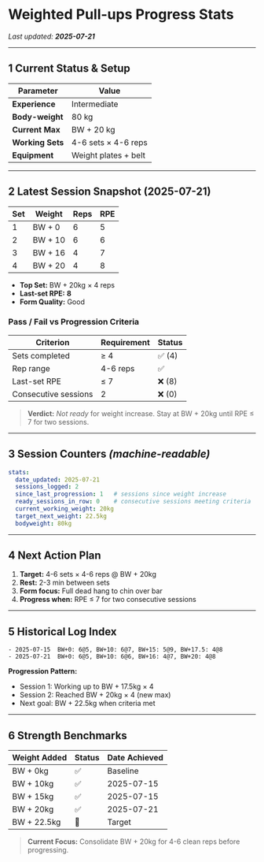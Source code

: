 # Weighted Pull-ups Progress Stats

*Last updated: **2025-07-21***

---

## 1 Current Status & Setup

| Parameter        | Value                                   |
| ---------------- | --------------------------------------- |
| **Experience**   | Intermediate                            |
| **Body-weight**  | 80 kg                                   |
| **Current Max**  | BW + 20 kg                             |
| **Working Sets** | 4-6 sets × 4-6 reps                    |
| **Equipment**    | Weight plates + belt                    |

---

## 2 Latest Session Snapshot (2025-07-21)

| Set | Weight | Reps | RPE |
| --- | ------ | ---- | --- |
| 1   | BW + 0 | 6    | 5   |
| 2   | BW + 10| 6    | 6   |
| 3   | BW + 16| 4    | 7   |
| 4   | BW + 20| 4    | 8   |

* **Top Set:** BW + 20kg × 4 reps
* **Last-set RPE:** **8**
* **Form Quality:** Good

### Pass / Fail vs Progression Criteria

| Criterion            | Requirement | Status |
| -------------------- | ----------- | ------ |
| Sets completed       | ≥ 4         | ✅ (4)  |
| Rep range            | 4-6 reps    | ✅      |
| Last-set RPE         | ≤ 7         | ❌ (8)  |
| Consecutive sessions | 2           | ❌ (0)  |

> **Verdict:** *Not ready* for weight increase. Stay at BW + 20kg until RPE ≤ 7 for two sessions.

---

## 3 Session Counters *(machine-readable)*

```yaml
stats:
  date_updated: 2025-07-21
  sessions_logged: 2
  since_last_progression: 1   # sessions since weight increase
  ready_sessions_in_row: 0    # consecutive sessions meeting criteria
  current_working_weight: 20kg
  target_next_weight: 22.5kg
  bodyweight: 80kg
```

---

## 4 Next Action Plan

1. **Target:** 4-6 sets × 4-6 reps @ BW + 20kg
2. **Rest:** 2-3 min between sets
3. **Form focus:** Full dead hang to chin over bar
4. **Progress when:** RPE ≤ 7 for two consecutive sessions

---

## 5 Historical Log Index

```
- 2025-07-15  BW+0: 6@5, BW+10: 6@7, BW+15: 5@9, BW+17.5: 4@8
- 2025-07-21  BW+0: 6@5, BW+10: 6@6, BW+16: 4@7, BW+20: 4@8
```

**Progression Pattern:**
- Session 1: Working up to BW + 17.5kg × 4
- Session 2: Reached BW + 20kg × 4 (new max)
- Next goal: BW + 22.5kg when criteria met

---

## 6 Strength Benchmarks

| Weight Added | Status | Date Achieved |
| ------------ | ------ | ------------- |
| BW + 0kg     | ✅      | Baseline      |
| BW + 10kg    | ✅      | 2025-07-15    |
| BW + 15kg    | ✅      | 2025-07-15    |
| BW + 20kg    | ✅      | 2025-07-21    |
| BW + 22.5kg  | 🎯      | Target        |

> **Current Focus:** Consolidate BW + 20kg for 4-6 clean reps before progressing.